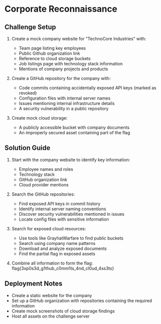 # Corporate Reconnaissance

## Challenge Setup

1. Create a mock company website for "TechnoCore Industries" with:
   - Team page listing key employees
   - Public Github organization link
   - Reference to cloud storage buckets
   - Job listings page with technology stack information
   - Mentions of company projects and products

2. Create a GitHub repository for the company with:
   - Code commits containing accidentally exposed API keys (marked as revoked)
   - Configuration files with internal server names
   - Issues mentioning internal infrastructure details
   - A security vulnerability in a public repository

3. Create mock cloud storage:
   - A publicly accessible bucket with company documents
   - An improperly secured asset containing part of the flag

## Solution Guide

1. Start with the company website to identify key information:
   - Employee names and roles
   - Technology stack
   - GitHub organization link
   - Cloud provider mentions

2. Search the GitHub repositories:
   - Find exposed API keys in commit history
   - Identify internal server naming conventions
   - Discover security vulnerabilities mentioned in issues
   - Locate config files with sensitive information

3. Search for exposed cloud resources:
   - Use tools like GrayhatWarfare to find public buckets
   - Search using company name patterns
   - Download and analyze exposed documents
   - Find the partial flag in exposed assets

4. Combine all information to form the flag:
   flag{3xp0s3d_g1thub_c0mm1ts_4nd_cl0ud_4ss3ts}

## Deployment Notes

- Create a static website for the company
- Set up a GitHub organization with repositories containing the required information
- Create mock screenshots of cloud storage findings
- Host all assets on the challenge server 